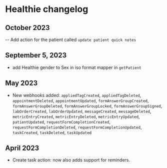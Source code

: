 # Healthie changelog

## October 2023

-- Add action for the patient called `update patient quick notes`

## September 5, 2023

- add Healthie gender to Sex in iso format mapper in `getPatient`

## May 2023

- New webhooks added: `appliedTagCreated`, `appliedTagDeleted`, `appointmentDeleted`, `appointmentUpdated`, `formAnswerGroupCreated`, `formAnswerGroupDeleted`, `formAnswerGroupLocked`, `formAnswerGroupSigned`, `labOrderCreated`, `labOrderUpdated`, `messageCreated`, `messageDeleted`, `metricEntryCreated`, `metricEntryDeleted`, `metricEntryUpdated`, `patientUpdated`, `requestFormCompletionCreated`, `requestFormCompletionDeleted`, `requestFormCompletionUpdated`, `taskCreated`, `taskDeleted`, `taskUpdated`

## April 2023

- Create task action: now also adds support for reminders.
